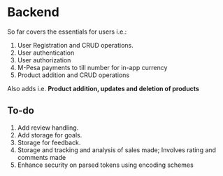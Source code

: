 # Backend

So far covers the essentials for users i.e.:

1.  User Registration and CRUD operations.
2.  User authentication
3.  User authorization
4.  M-Pesa payments to till number for in-app currency
5.  Product addition and CRUD operations

Also adds i.e. **Product addition, updates and deletion of products**

## To-do

1. Add review handling.
2. Add storage for goals.
3. Storage for feedback.
4. Storage and tracking and analysis of sales made; Involves rating and comments made
5. Enhance security on parsed tokens using encoding schemes
